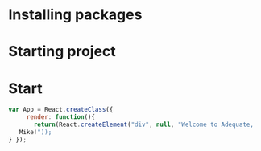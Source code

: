 # Installing packages

# Starting project

# Start
```javascript
var App = React.createClass({
     render: function(){
       return(React.createElement("div", null, "Welcome to Adequate,
   Mike!"));
} });
```
